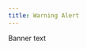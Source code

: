 ```yaml
---
title: Warning Alert
---
```


<div class="usa-alert usa-alert--warning">
  <div class="usa-alert__body">
    <p class="usa-alert__text">Banner text</p>
  </div>
</div>
